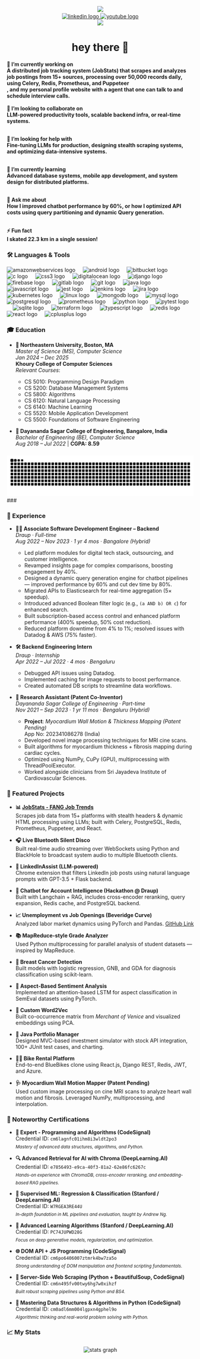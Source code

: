 <div align="center">
  <img height="150" src="https://media.giphy.com/media/M9gbBd9nbDrOTu1Mqx/giphy.gif" />
</div>

<div align="center">
  <a href="https://www.linkedin.com/in/samarth-mahendra-7aab5a114/" target="_blank">
    <img src="https://raw.githubusercontent.com/maurodesouza/profile-readme-generator/master/src/assets/icons/social/linkedin/default.svg" width="52" height="40" alt="linkedin logo" />
  </a>
  <a href="https://www.youtube.com/@msamarthmahendra8082" target="_blank">
    <img src="https://raw.githubusercontent.com/maurodesouza/profile-readme-generator/master/src/assets/icons/social/youtube/default.svg" width="52" height="40" alt="youtube logo" />
  </a>
</div>

<div align="center">
  <img src="https://visitor-badge.laobi.icu/badge?page_id=samarthmahendra.samarthmahendra" />
</div>

<h1 align="center">hey there 👋</h1>

<h4 align="left">
🎯 I’m currently working on<br>
A distributed job tracking system (JobStats) that scrapes and analyzes job postings from 15+ sources, processing over 50,000 records daily, using Celery, Redis, Prometheus, and Puppeteer<br>, and my personal profile website with a agent that one can talk to and schedule interview calls.<br>

<br>
🤝 I’m looking to collaborate on<br>
LLM-powered productivity tools, scalable backend infra, or real-time systems.<br><br>

🧠 I’m looking for help with<br>
Fine-tuning LLMs for production, designing stealth scraping systems, and optimizing data-intensive systems.<br><br>

🌱 I’m currently learning<br>
Advanced database systems, mobile app development, and system design for distributed platforms.<br><br>

💬 Ask me about<br>
How I improved chatbot performance by 60%, or how I optimized API costs using query partitioning and dynamic Query generation.<br><br>

⚡ Fun fact<br>
I skated 22.3 km in a single session!
</h4>

<h3 align="left">🛠 Languages & Tools</h3>


<div align="left">
  <img src="https://cdn.jsdelivr.net/gh/devicons/devicon/icons/amazonwebservices/amazonwebservices-line-wordmark.svg" height="40" alt="amazonwebservices logo"  />
  <img width="12" />
  <img src="https://cdn.jsdelivr.net/gh/devicons/devicon/icons/android/android-original.svg" height="40" alt="android logo"  />
  <img width="12" />
  <img src="https://cdn.jsdelivr.net/gh/devicons/devicon/icons/bitbucket/bitbucket-original.svg" height="40" alt="bitbucket logo"  />
  <img width="12" />
  <img src="https://cdn.jsdelivr.net/gh/devicons/devicon/icons/c/c-original.svg" height="40" alt="c logo"  />
  <img width="12" />
  <img src="https://cdn.jsdelivr.net/gh/devicons/devicon/icons/css3/css3-original.svg" height="40" alt="css3 logo"  />
  <img width="12" />
  <img src="https://cdn.jsdelivr.net/gh/devicons/devicon/icons/digitalocean/digitalocean-original.svg" height="40" alt="digitalocean logo"  />
  <img width="12" />
  <img src="https://cdn.jsdelivr.net/gh/devicons/devicon/icons/django/django-plain.svg" height="40" alt="django logo"  />
  <img width="12" />
  <img src="https://cdn.jsdelivr.net/gh/devicons/devicon/icons/firebase/firebase-plain.svg" height="40" alt="firebase logo"  />
  <img width="12" />
  <img src="https://cdn.jsdelivr.net/gh/devicons/devicon/icons/gitlab/gitlab-original.svg" height="40" alt="gitlab logo"  />
  <img width="12" />
  <img src="https://cdn.jsdelivr.net/gh/devicons/devicon/icons/git/git-original.svg" height="40" alt="git logo"  />
  <img width="12" />
  <img src="https://cdn.jsdelivr.net/gh/devicons/devicon/icons/java/java-original.svg" height="40" alt="java logo"  />
  <img width="12" />
  <img src="https://cdn.jsdelivr.net/gh/devicons/devicon/icons/javascript/javascript-original.svg" height="40" alt="javascript logo"  />
  <img width="12" />
  <img src="https://cdn.jsdelivr.net/gh/devicons/devicon/icons/jest/jest-plain.svg" height="40" alt="jest logo"  />
  <img width="12" />
  <img src="https://cdn.jsdelivr.net/gh/devicons/devicon/icons/jenkins/jenkins-line.svg" height="40" alt="jenkins logo"  />
  <img width="12" />
  <img src="https://cdn.jsdelivr.net/gh/devicons/devicon/icons/jira/jira-original.svg" height="40" alt="jira logo"  />
  <img width="12" />
  <img src="https://cdn.jsdelivr.net/gh/devicons/devicon/icons/kubernetes/kubernetes-plain.svg" height="40" alt="kubernetes logo"  />
  <img width="12" />
  <img src="https://cdn.jsdelivr.net/gh/devicons/devicon/icons/linux/linux-original.svg" height="40" alt="linux logo"  />
  <img width="12" />
  <img src="https://cdn.jsdelivr.net/gh/devicons/devicon/icons/mongodb/mongodb-original.svg" height="40" alt="mongodb logo"  />
  <img width="12" />
  <img src="https://cdn.jsdelivr.net/gh/devicons/devicon/icons/mysql/mysql-original.svg" height="40" alt="mysql logo"  />
  <img width="12" />
  <img src="https://cdn.jsdelivr.net/gh/devicons/devicon/icons/postgresql/postgresql-original.svg" height="40" alt="postgresql logo"  />
  <img width="12" />
  <img src="https://cdn.jsdelivr.net/gh/devicons/devicon/icons/prometheus/prometheus-original.svg" height="40" alt="prometheus logo"  />
  <img width="12" />
  <img src="https://cdn.jsdelivr.net/gh/devicons/devicon/icons/python/python-original.svg" height="40" alt="python logo"  />
  <img width="12" />
  <img src="https://cdn.jsdelivr.net/gh/devicons/devicon/icons/pytest/pytest-original.svg" height="40" alt="pytest logo"  />
  <img width="12" />
  <img src="https://cdn.jsdelivr.net/gh/devicons/devicon/icons/sqlite/sqlite-original.svg" height="40" alt="sqlite logo"  />
  <img width="12" />
  <img src="https://cdn.jsdelivr.net/gh/devicons/devicon/icons/terraform/terraform-original.svg" height="40" alt="terraform logo"  />
  <img width="12" />
  <img src="https://cdn.jsdelivr.net/gh/devicons/devicon/icons/typescript/typescript-original.svg" height="40" alt="typescript logo"  />
  <img width="12" />
  <img src="https://cdn.jsdelivr.net/gh/devicons/devicon/icons/redis/redis-original.svg" height="40" alt="redis logo"  />
  <img width="12" />
  <img src="https://cdn.jsdelivr.net/gh/devicons/devicon/icons/react/react-original.svg" height="40" alt="react logo"  />
  <img width="12" />
  <img src="https://cdn.jsdelivr.net/gh/devicons/devicon/icons/cplusplus/cplusplus-original.svg" height="40" alt="cplusplus logo"  />
</div>

<!-- Add your existing icons block here -->

<h3 align="left">🎓 Education</h3>

- **🦁 Northeastern University, Boston, MA**  
  *Master of Science (MS), Computer Science*  
  *Jan 2024 – Dec 2025*  
  **Khoury College of Computer Sciences**  
  _Relevant Courses_:  
  - CS 5010: Programming Design Paradigm  
  - CS 5200: Database Management Systems  
  - CS 5800: Algorithms  
  - CS 6120: Natural Language Processing  
  - CS 6140: Machine Learning  
  - CS 5520: Mobile Application Development  
  - CS 5500: Foundations of Software Engineering  

- **🐍 Dayananda Sagar College of Engineering, Bangalore, India**  
  *Bachelor of Engineering (BE), Computer Science*  
  *Aug 2018 – Jul 2022* | **CGPA: 8.59**

###

  <img alt="snake eating my contributions" src="https://raw.githubusercontent.com/samarthmahendra/samarthmahendra/output/github-contribution-grid-snake.svg" />
###

<h3 align="left">💼 Experience</h3>

- **👨‍💻 Associate Software Development Engineer – Backend**  
  *Draup · Full-time*  
  *Aug 2022 – Nov 2023 · 1 yr 4 mos · Bangalore (Hybrid)*  
  - Led platform modules for digital tech stack, outsourcing, and customer intelligence.  
  - Revamped insights page for complex comparisons, boosting engagement by 40%.  
  - Designed a dynamic query generation engine for chatbot pipelines — improved performance by 60% and cut dev time by 80%.  
  - Migrated APIs to Elasticsearch for real-time aggregation (5× speedup).  
  - Introduced advanced Boolean filter logic (e.g., `(a AND b) OR c`) for enhanced search.  
  - Built subscription-based access control and enhanced platform performance (400% speedup, 50% cost reduction).  
  - Reduced platform downtime from 4% to 1%; resolved issues with Datadog & AWS (75% faster).

- **🛠 Backend Engineering Intern**  
  *Draup · Internship*  
  *Apr 2022 – Jul 2022 · 4 mos · Bengaluru*  
  - Debugged API issues using Datadog.  
  - Implemented caching for image requests to boost performance.  
  - Created automated DB scripts to streamline data workflows.

- **🔬 Research Assistant (Patent Co-Inventor)**  
  *Dayananda Sagar College of Engineering · Part-time*  
  *Nov 2021 – Sep 2023 · 1 yr 11 mos · Bengaluru (Hybrid)*  
  - **Project**: *Myocardium Wall Motion & Thickness Mapping (Patent Pending)*  
    App No: 202341086278 (India)  
  - Developed novel image processing techniques for MRI cine scans.  
  - Built algorithms for myocardium thickness + fibrosis mapping during cardiac cycles.  
  - Optimized using NumPy, CuPy (GPU), multiprocessing with ThreadPoolExecutor.  
  - Worked alongside clinicians from Sri Jayadeva Institute of Cardiovascular Sciences.
###


<h3 align="left">🚀 Featured Projects</h3>

- **📊 [JobStats - FANG Job Trends](https://github.com/SamarthMahendra/StealthProject)**  
  Scrapes job data from 15+ platforms with stealth headers & dynamic HTML processing using LLMs; built with Celery, PostgreSQL, Redis, Prometheus, Puppeteer, and React.

- **🎧 Live Bluetooth Silent Disco**  
  Built real-time audio streaming over WebSockets using Python and BlackHole to broadcast system audio to multiple Bluetooth clients.

- **🧠 LinkedInAssist (LLM-powered)**  
  Chrome extension that filters LinkedIn job posts using natural language prompts with GPT-3.5 + Flask backend.

- **💬 Chatbot for Account Intelligence (Hackathon @ Draup)**  
  Built with Langchain + RAG, includes cross-encoder reranking, query expansion, Redis cache, and PostgreSQL backend.

- **📈 Unemployment vs Job Openings (Beveridge Curve)**  
  Analyzed labor market dynamics using PyTorch and Pandas. [GitHub Link](https://github.com/SamarthMahendra/Unemployment-Rate-vs.-Job-Openings-Beveridge-Curve)

- **📚 MapReduce-style Grade Analyzer**  
  Used Python multiprocessing for parallel analysis of student datasets — inspired by MapReduce.

- **🧪 Breast Cancer Detection**  
  Built models with logistic regression, GNB, and GDA for diagnosis classification using scikit-learn.

- **💬 Aspect-Based Sentiment Analysis**  
  Implemented an attention-based LSTM for aspect classification in SemEval datasets using PyTorch.

- **📕 Custom Word2Vec**  
  Built co-occurrence matrix from *Merchant of Venice* and visualized embeddings using PCA.

- **🧮 Java Portfolio Manager**  
  Designed MVC-based investment simulator with stock API integration, 100+ JUnit test cases, and charting.

- **🚴‍♂️ Bike Rental Platform**  
  End-to-end BlueBikes clone using React.js, Django REST, Redis, JWT, and Azure.

- **🩺 Myocardium Wall Motion Mapper (Patent Pending)**  
  Used custom image processing on cine MRI scans to analyze heart wall motion and fibrosis. Leveraged NumPy, multiprocessing, and interpolation.

<h3 align="left">📜 Noteworthy Certifications</h3>

- **🧠 Expert - Programming and Algorithms (CodeSignal)**  
  Credential ID: `cm6lagnfc01ihm8i3wldt2po3`  
  <sub><i>Mastery of advanced data structures, algorithms, and Python.</i></sub>

- **🔍 Advanced Retrieval for AI with Chroma (DeepLearning.AI)**  
  Credential ID: `e7856493-e9ca-40f3-81a2-62e86fc6267c`  
  <sub><i>Hands-on experience with ChromaDB, cross-encoder reranking, and embedding-based RAG pipelines.</i></sub>

- **🧪 Supervised ML: Regression & Classification (Stanford / DeepLearning.AI)**  
  Credential ID: `W7RGEA3RE44U`  
  <sub><i>In-depth foundation in ML pipelines and evaluation, taught by Andrew Ng.</i></sub>

- **🧬 Advanced Learning Algorithms (Stanford / DeepLearning.AI)**  
  Credential ID: `PC74JUPWD28G`  
  <sub><i>Focus on deep generative models, regularization, and optimization.</i></sub>

- **🌐 DOM API + JS Programming (CodeSignal)**  
  Credential ID: `cm6po6406007ztmrk4bw7za5o`  
  <sub><i>Strong understanding of DOM manipulation and frontend scripting fundamentals.</i></sub>

- **🐍 Server-Side Web Scraping (Python + BeautifulSoup, CodeSignal)**  
  Credential ID: `cm6n495fv00twy6hg7w0xihzf`  
  <sub><i>Built robust scraping pipelines using Python and BS4.</i></sub>

- **🧰 Mastering Data Structures & Algorithms in Python (CodeSignal)**  
  Credential ID: `cm0adl6mm004lgpxn4gphel9o`  
  <sub><i>Algorithmic thinking and real-world problem solving with Python.</i></sub>


###
<h3 align="left">📈 My Stats</h3>

###

<div align="center">
  <img src="https://github-readme-stats.vercel.app/api?username=samarthmahendra&show_icons=true&count_private=true&theme=dracula&hide_title=false&hide_border=false" height="150" alt="stats graph" />
</div>
